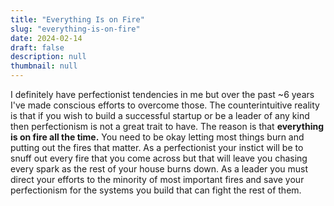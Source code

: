 ```yaml
---
title: "Everything Is on Fire"
slug: "everything-is-on-fire"
date: 2024-02-14
draft: false
description: null
thumbnail: null
---
```


I definitely have perfectionist tendencies in me but over the past ~6 years I've made conscious efforts to overcome those. The counterintuitive reality is that if you wish to build a successful startup or be a leader of any kind then perfectionism is not a great trait to have. The reason is that **everything is on fire all the time.** You need to be okay letting most things burn and putting out the fires that matter. As a perfectionist your instict will be to snuff out every fire that you come across but that will leave you chasing every spark as the rest of your house burns down. As a leader you must direct your efforts to the minority of most important fires and save your perfectionism for the systems you build that can fight the rest of them.